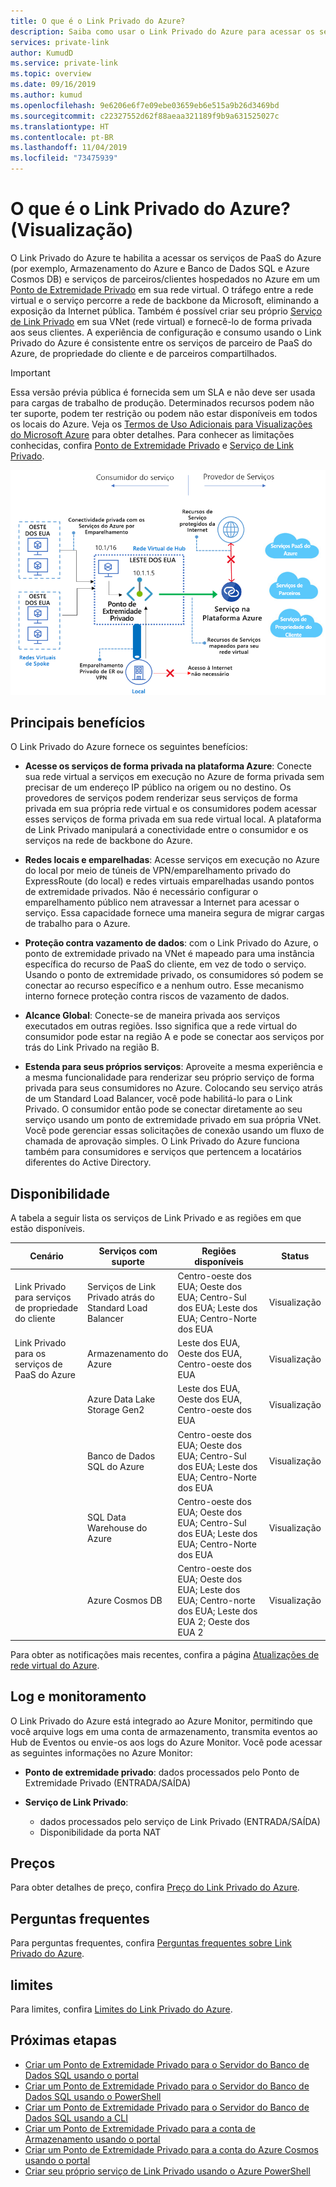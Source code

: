 ```yaml
---
title: O que é o Link Privado do Azure?
description: Saiba como usar o Link Privado do Azure para acessar os serviços de PaaS do Azure (por exemplo, Armazenamento do Azure e Banco de Dados SQL) e serviços de parceiros/clientes hospedados no Azure em um ponto de extremidade privado em sua rede virtual.
services: private-link
author: KumudD
ms.service: private-link
ms.topic: overview
ms.date: 09/16/2019
ms.author: kumud
ms.openlocfilehash: 9e6206e6f7e09ebe03659eb6e515a9b26d3469bd
ms.sourcegitcommit: c22327552d62f88aeaa321189f9b9a631525027c
ms.translationtype: HT
ms.contentlocale: pt-BR
ms.lasthandoff: 11/04/2019
ms.locfileid: "73475939"
---
```

# <a name="what-is-azure-private-link-preview"></a>O que é o Link Privado do Azure? (Visualização)
O Link Privado do Azure te habilita a acessar os serviços de PaaS do Azure (por exemplo, Armazenamento do Azure e Banco de Dados SQL e Azure Cosmos DB) e serviços de parceiros/clientes hospedados no Azure em um [Ponto de Extremidade Privado](private-endpoint-overview.md) em sua rede virtual. O tráfego entre a rede virtual e o serviço percorre a rede de backbone da Microsoft, eliminando a exposição da Internet pública. Também é possível criar seu próprio [Serviço de Link Privado](private-link-service-overview.md) em sua VNet (rede virtual) e fornecê-lo de forma privada aos seus clientes. A experiência de configuração e consumo usando o Link Privado do Azure é consistente entre os serviços de parceiro de PaaS do Azure, de propriedade do cliente e de parceiros compartilhados.

> [!IMPORTANT]
> Essa versão prévia pública é fornecida sem um SLA e não deve ser usada para cargas de trabalho de produção. Determinados recursos podem não ter suporte, podem ter restrição ou podem não estar disponíveis em todos os locais do Azure. Veja os [Termos de Uso Adicionais para Visualizações do Microsoft Azure](https://azure.microsoft.com/support/legal/preview-supplemental-terms/) para obter detalhes. Para conhecer as limitações conhecidas, confira [Ponto de Extremidade Privado](private-endpoint-overview.md#limitations) e [Serviço de Link Privado](private-link-service-overview.md#limitations).


![Visão geral do ponto de extremidade privado](media/private-link-overview/private-endpoint.png)

## <a name="key-benefits"></a>Principais benefícios
O Link Privado do Azure fornece os seguintes benefícios:  
- **Acesse os serviços de forma privada na plataforma Azure**: Conecte sua rede virtual a serviços em execução no Azure de forma privada sem precisar de um endereço IP público na origem ou no destino. Os provedores de serviços podem renderizar seus serviços de forma privada em sua própria rede virtual e os consumidores podem acessar esses serviços de forma privada em sua rede virtual local. A plataforma de Link Privado manipulará a conectividade entre o consumidor e os serviços na rede de backbone do Azure. 
 
- **Redes locais e emparelhadas**: Acesse serviços em execução no Azure do local por meio de túneis de VPN/emparelhamento privado do ExpressRoute (do local) e redes virtuais emparelhadas usando pontos de extremidade privados. Não é necessário configurar o emparelhamento público nem atravessar a Internet para acessar o serviço. Essa capacidade fornece uma maneira segura de migrar cargas de trabalho para o Azure.
 
- **Proteção contra vazamento de dados**:  com o Link Privado do Azure, o ponto de extremidade privado na VNet é mapeado para uma instância específica do recurso de PaaS do cliente, em vez de todo o serviço. Usando o ponto de extremidade privado, os consumidores só podem se conectar ao recurso específico e a nenhum outro. Esse mecanismo interno fornece proteção contra riscos de vazamento de dados. 
 
- **Alcance Global**: Conecte-se de maneira privada aos serviços executados em outras regiões. Isso significa que a rede virtual do consumidor pode estar na região A e pode se conectar aos serviços por trás do Link Privado na região B.  
 
- **Estenda para seus próprios serviços**: Aproveite a mesma experiência e a mesma funcionalidade para renderizar seu próprio serviço de forma privada para seus consumidores no Azure. Colocando seu serviço atrás de um Standard Load Balancer, você pode habilitá-lo para o Link Privado. O consumidor então pode se conectar diretamente ao seu serviço usando um ponto de extremidade privado em sua própria VNet. Você pode gerenciar essas solicitações de conexão usando um fluxo de chamada de aprovação simples. O Link Privado do Azure funciona também para consumidores e serviços que pertencem a locatários diferentes do Active Directory. 

## <a name="availability"></a>Disponibilidade 
 A tabela a seguir lista os serviços de Link Privado e as regiões em que estão disponíveis. 

|Cenário  |Serviços com suporte   |Regiões disponíveis | Status   |
|---------|---------|---------|---------|
|Link Privado para serviços de propriedade do cliente|Serviços de Link Privado atrás do Standard Load Balancer |Centro-oeste dos EUA; Oeste dos EUA; Centro-Sul dos EUA; Leste dos EUA; Centro-Norte dos EUA  |  Visualização  |
|Link Privado para os serviços de PaaS do Azure   | Armazenamento do Azure        |  Leste dos EUA, Oeste dos EUA, Centro-oeste dos EUA       | Visualização         |
|  | Azure Data Lake Storage Gen2        |  Leste dos EUA, Oeste dos EUA, Centro-oeste dos EUA       | Visualização         |
|  |  Banco de Dados SQL do Azure         | Centro-oeste dos EUA; Oeste dos EUA; Centro-Sul dos EUA; Leste dos EUA; Centro-Norte dos EUA      |   Visualização      |
||SQL Data Warehouse do Azure| Centro-oeste dos EUA; Oeste dos EUA; Centro-Sul dos EUA; Leste dos EUA; Centro-Norte dos EUA |Visualização|
||Azure Cosmos DB| Centro-oeste dos EUA; Oeste dos EUA; Leste dos EUA; Centro-norte dos EUA; Leste dos EUA 2; Oeste dos EUA 2 |Visualização|

Para obter as notificações mais recentes, confira a página [Atualizações de rede virtual do Azure](https://azure.microsoft.com/updates/?product=virtual-network).

## <a name="logging-and-monitoring"></a>Log e monitoramento

O Link Privado do Azure está integrado ao Azure Monitor, permitindo que você arquive logs em uma conta de armazenamento, transmita eventos ao Hub de Eventos ou envie-os aos logs do Azure Monitor. Você pode acessar as seguintes informações no Azure Monitor: 
- **Ponto de extremidade privado**: dados processados pelo Ponto de Extremidade Privado (ENTRADA/SAÍDA)
 
- **Serviço de Link Privado**:
    - dados processados pelo serviço de Link Privado (ENTRADA/SAÍDA)
    - Disponibilidade da porta NAT  
 
## <a name="pricing"></a>Preços   
Para obter detalhes de preço, confira [Preço do Link Privado do Azure](https://azure.microsoft.com/pricing/details/private-link/).
 
## <a name="faqs"></a>Perguntas frequentes  
Para perguntas frequentes, confira [Perguntas frequentes sobre Link Privado do Azure](private-link-faq.md).
 
## <a name="limits"></a>limites  
Para limites, confira [Limites do Link Privado do Azure](../azure-subscription-service-limits.md#private-link-limits).

## <a name="next-steps"></a>Próximas etapas
- [Criar um Ponto de Extremidade Privado para o Servidor do Banco de Dados SQL usando o portal](create-private-endpoint-portal.md)
- [Criar um Ponto de Extremidade Privado para o Servidor do Banco de Dados SQL usando o PowerShell](create-private-endpoint-powershell.md)
- [Criar um Ponto de Extremidade Privado para o Servidor do Banco de Dados SQL usando a CLI ](create-private-endpoint-cli.md)
- [Criar um Ponto de Extremidade Privado para a conta de Armazenamento usando o portal ](create-private-endpoint-storage-portal.md)
- [Criar um Ponto de Extremidade Privado para a conta do Azure Cosmos usando o portal ](../cosmos-db/how-to-configure-private-endpoints.md)
- [Criar seu próprio serviço de Link Privado usando o Azure PowerShell](create-private-link-service-powershell.md)


 
